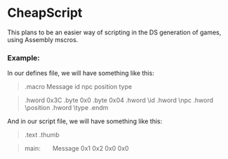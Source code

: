 # CheapScript
This plans to be an easier way of scripting in the DS generation of games, using Assembly mscros.


### Example:
In our defines file, we will have something like this:

> .macro Message id npc position type 

> .hword 0x3C
> .byte 0x0
> .byte 0x04
> .hword \id
> .hword \npc
> .hword \position
> .hword \type
>.endm

And in our script file, we will have something like this:

> .text
>.thumb

> main:
        Message 0x1 0x2 0x0 0x0
